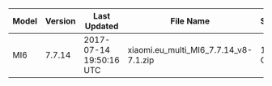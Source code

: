| Model | Version | Last Updated | File Name | Size | Download Link |
| ---- | ---- | ---- | ---- | ---- | ---- |
| MI6 | 7.7.14 | 2017-07-14 19:50:16 UTC | xiaomi.eu_multi_MI6_7.7.14_v8-7.1.zip | 1.2 GB | [SourceForge](https://sourceforge.net/projects/xiaomi-eu-multilang-miui-roms/files/xiaomi.eu/MIUI-WEEKLY-RELEASES/7.7.13/xiaomi.eu_multi_MI6_7.7.14_v8-7.1.zip/download) |

